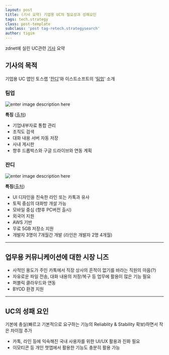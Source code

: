 ```yaml
--- 
layout: post 
title: (기사 요약) 기업용 UC의 필요성과 성패요인
tags: tech.strategy  
class: post-template
subclass: 'post tag-retech.strategysearch'  
author: tigim
---  
```


zdnet에 실린 UC관련 [기사](http://www.zdnet.co.kr/news/news_view.asp?artice_id=20150721174921&type=det&re=) 요약 

## 기사의 목적  

기업용 UC 앱인 토스랩 '[잔디](https://www.jandi.com/landing/#/kr)'와 이스트소프트의 '[팀업](https://www.tmup.com/main/index.php)'  소개

### 팀업
![enter image description here](http://image.kukinews.com/online_image/2015/0716/201507161413_41150009658517_1.jpg)   

**특징** ([출처](http://news.kukinews.com/article/view.asp?arcid=0009658517&code=41151111&cp=nv))

 - 기업내부자료 통합 관리
 - 조직도 검색
 - 대화 내용 서버 자동 저장
 - 사내 게시판
 - 향후 드롭박스와 구글 드라이브와 연동 계획

### 잔디  

![enter image description here](http://www.it.co.kr/data/photos/20150729/art_1437037754.jpg)  

**특징**([출처](http://www.it.co.kr/data/photos/20150729/art_1437037782.png))

 - UI 디자인을 친숙한 라인 또는 카톡과 유사
 - 토픽 중심의 대화방 개설 가능 
 - 모바일 중심 (향후 PC버전 출시)
 - 외국어 지원 
 - AWS 기반 
 - 무료 5GB 저장소 지원
 - 개발자 3명이 7개월간 개발 (라인은 개발자 2명 4개월)


----------


## 업무용 커뮤니케이션에 대한 시장 니즈  

 - 사적인 용도가 주인 카톡에서 직장 상사의 흔적이 없기를 바라는 직원의 마음(?)
 - 자유로운 파일 전송, 대화 내용의 저장/복구 등 업무에 활용이 많은 기능 필요
 - 퍼블릭 클라우드와 연동  
 - BYOD 환경 지원


----------


## UC의 성패 요인  

기본에 충실(빠르고 기본적으로 요구하는 기능의 Reliablity & Stability 확보)하면서 작은 차이점 추가  

 - 카톡, 라인 등에 익숙해진 국내 사용자를 위한 UI/UX 활용과 진화 필요   
 - 이모티콘 등 개인 챗앱에서 활용한 기능도 충분히 활용 가능 

